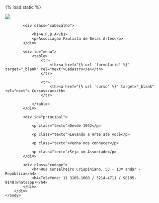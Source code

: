 {% load static %}
<!DOCTYPE html>
<html lang="pt-br">
    <head>
        <meta charset="UTF-8">
        <meta http-equiv="X-UA-Compatible" content="IE=edge">
        <meta name="viewport" content="width=device-width, initial-scale=1.0">
        <title>APBA</title>
        <link rel="stylesheet"  href="{% static 'css/blog_estilo.css' %}">
    </head>
    <body>
        <div class="borda">
            <div id="logo">
                <p><img src="{% static 'img/logo.jpg' %}"></p>
            </div>
            
            <div class="cabecalho">
                
                <h1>A.P.B.A</h1>
                <p>Associação Paulista de Belas Artes</p>
            </div>
            
            <div id="menu">
                <table>
                    <tr>
                        <th><a href="{% url 'formulario' %}" target="_blank" rel="next">Cadastro</a></th>
                    </tr>
            
                    <tr>
                        <th><a href="{% url 'curso' %}" target="_blank" rel="next"> Cursos</a></th>
                    </tr>
                            
                </table>
            </div>
            
            <div id="principal">
                
                <p class="texto">Desde 1942</p>
               
                <p class="texto">Levando a Arte até você</p>
                     
                <p class="texto">Venha nos conhecer</p>
                
                <p class="texto">Seja um Associado</p>
            </div>

            <div class="rodape">
                <h4>Rua Conselheiro Crispiniano, 53 - 13º andar - República</h4>
                <h4>Telefone: 11 3105-1660 / 3214-4711 / 98195-9148(whatsapp)</h4>
            </div>
        </div>    
    </body>
</html>
